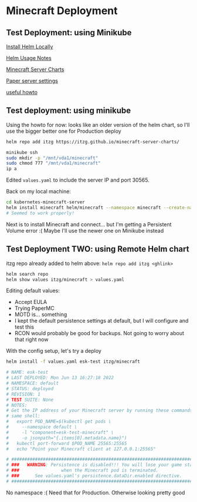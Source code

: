 # Minecraft Deployment

## Test Deployment: using Minikube

[Install Helm Locally](https://helm.sh/docs/intro/install/)

[Helm Usage Notes](https://helm.sh/docs/intro/using_helm/)

[Minecraft Server Charts](https://github.com/itzg/minecraft-server-charts)

[Paper server settings](https://github.com/itzg/docker-minecraft-server/blob/master/README.md#running-a-paper-server)

[useful howto](https://github.com/solarhess/kubernetes-minecraft-server)

## Test deployment: using minikube

Using the howto for now: looks like an older version of the helm chart, so I'll use the bigger better one for Production deploy

```sh
helm repo add itzg https://itzg.github.io/minecraft-server-charts/

minikube ssh
sudo mkdir -p "/mnt/vda1/minecraft"
sudo chmod 777 "/mnt/vda1/minecraft"
ip a
```

Edited `values.yaml` to include the server IP and port 30565.

Back on my local machine:
```sh
cd kubernetes-minecraft-server
helm install minecraft helm/minecraft --namespace minecraft --create-namespace
# Seemed to work properly!
```

Next is to install Minecraft and connect... but I'm getting a Persistent Volume error :( Maybe I'll use the newer one on Minikube instead

## Test Deployment TWO: using Remote Helm chart

itzg repo already added to helm above: `helm repo add itzg <ghlink>`

```sh
helm search repo
helm show values itzg/minecraft > values.yaml
```

Editing default values:
* Accept EULA
* Trying PaperMC
* MOTD is... something
* I kept the default persistence settings at default, but I will configure and test this
* RCON would probably be good for backups. Not going to worry about that right now

With the config setup, let's try a deploy

```sh
helm install -f values.yaml esk-test itzg/minecraft

# NAME: esk-test
# LAST DEPLOYED: Mon Jun 13 16:27:18 2022
# NAMESPACE: default
# STATUS: deployed
# REVISION: 1
# TEST SUITE: None
# NOTES:
# Get the IP address of your Minecraft server by running these commands in the
# same shell:
#   export POD_NAME=$(kubectl get pods \
#     --namespace default \
#     -l "component=esk-test-minecraft" \
#     -o jsonpath="{.items[0].metadata.name}")
#   kubectl port-forward $POD_NAME 25565:25565
#   echo "Point your Minecraft client at 127.0.0.1:25565"

# ############################################################################
# ###   WARNING: Persistence is disabled!!! You will lose your game state  ###
# ###                when the Minecraft pod is terminated.                 ###
# ###      See values.yaml's persistence.dataDir.enabled directive.        ###
# ############################################################################
```

No namespace :( Need that for Production. Otherwise looking pretty good